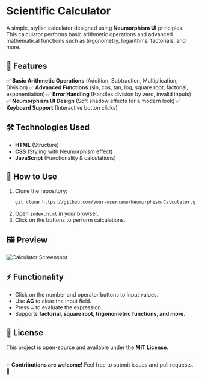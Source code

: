 # Scientific Calculator

A simple, stylish calculator designed using **Neumorphism UI** principles. This calculator performs basic arithmetic operations and advanced mathematical functions such as trigonometry, logarithms, factorials, and more.

## 🚀 Features

✅ **Basic Arithmetic Operations** (Addition, Subtraction, Multiplication, Division)
✅ **Advanced Functions** (sin, cos, tan, log, square root, factorial, exponentiation)
✅ **Error Handling** (Handles division by zero, invalid inputs)
✅ **Neumorphism UI Design** (Soft shadow effects for a modern look)
✅ **Keyboard Support** (Interactive button clicks)

## 🛠️ Technologies Used

- **HTML** (Structure)
- **CSS** (Styling with Neumorphism effect)
- **JavaScript** (Functionality & calculations)

## 🔧 How to Use

1. Clone the repository:
   ```sh
   git clone https://github.com/your-username/Neumorphism-Calculator.git
   ```
2. Open `index.html` in your browser.
3. Click on the buttons to perform calculations.

## 🖼️ Preview

![Calculator Screenshot](screenshot.png)

## ⚡ Functionality

- Click on the number and operator buttons to input values.
- Use **AC** to clear the input field.
- Press **=** to evaluate the expression.
- Supports **factorial, square root, trigonometric functions, and more**.

## 📜 License

This project is open-source and available under the **MIT License**.

---

💡 **Contributions are welcome!** Feel free to submit issues and pull requests. 🚀

